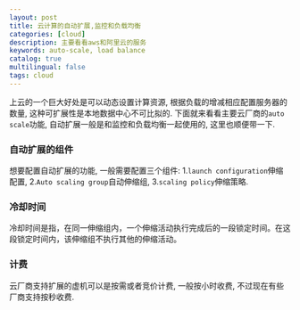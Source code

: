 ```yaml
---
layout: post
title: 云计算的自动扩展,监控和负载均衡
categories: [cloud]
description: 主要看看aws和阿里云的服务
keywords: auto-scale, load balance
catalog: true
multilingual: false
tags: cloud
---
```


上云的一个巨大好处是可以动态设置计算资源, 根据负载的增减相应配置服务器的数量, 这种可扩展性是本地数据中心不可比拟的. 下面就来看看主要云厂商的`auto scale`功能, 自动扩展一般是和监控和负载均衡一起使用的, 这里也顺便带一下.

### 自动扩展的组件
想要配置自动扩展的功能, 一般需要配置三个组件: 1.`launch configuration`伸缩配置, 2.`Auto scaling group`自动伸缩组, 3.`scaling policy`伸缩策略. 


### 冷却时间
冷却时间是指，在同一伸缩组内，一个伸缩活动执行完成后的一段锁定时间。在这段锁定时间内，该伸缩组不执行其他的伸缩活动。

### 计费
云厂商支持扩展的虚机可以是按需或者竞价计费, 一般按小时收费, 不过现在有些厂商支持按秒收费.